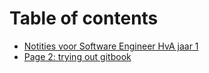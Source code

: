# Table of contents

* [Notities voor Software Engineer HvA jaar 1](README.md)
* [Page 2: trying out gitbook](page-2-trying-out-gitbook.md)
